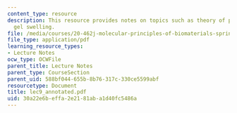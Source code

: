 ```yaml
---
content_type: resource
description: This resource provides notes on topics such as theory of polyelectrolyte
  gel swelling.
file: /media/courses/20-462j-molecular-principles-of-biomaterials-spring-2006/30a22e6beffa2e2181aba1d40fc5486a_lec9_annotated.pdf
file_type: application/pdf
learning_resource_types:
- Lecture Notes
ocw_type: OCWFile
parent_title: Lecture Notes
parent_type: CourseSection
parent_uid: 588bf044-655b-8b76-317c-330ce5599abf
resourcetype: Document
title: lec9_annotated.pdf
uid: 30a22e6b-effa-2e21-81ab-a1d40fc5486a
---
```


